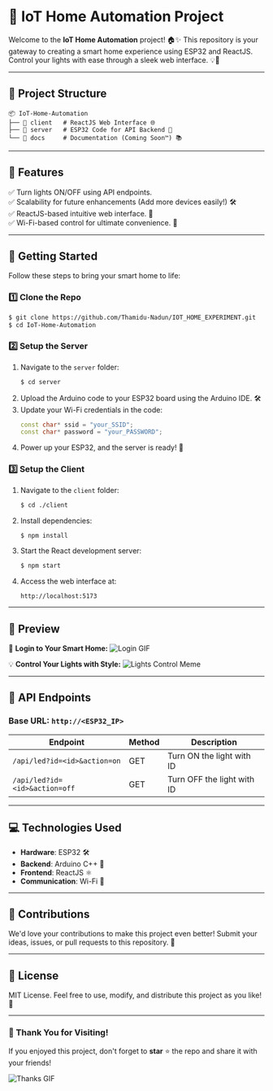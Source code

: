 # 🌟 IoT Home Automation Project

Welcome to the **IoT Home Automation** project! 🏠✨ This repository is your gateway to creating a smart home experience using ESP32 and ReactJS. Control your lights with ease through a sleek web interface. 💡🔧

---

## 🚀 Project Structure

```
📦 IoT-Home-Automation
├── 📁 client   # ReactJS Web Interface 🌐
├── 📁 server   # ESP32 Code for API Backend 🔌
└── 📁 docs     # Documentation (Coming Soon™) 📚
```

---

## 🎯 Features

✅ Turn lights ON/OFF using API endpoints.  
✅ Scalability for future enhancements (Add more devices easily!) 🛠️  
✅ ReactJS-based intuitive web interface. 🌟  
✅ Wi-Fi-based control for ultimate convenience. 📶

---

## 📖 Getting Started

Follow these steps to bring your smart home to life:

### 1️⃣ Clone the Repo
```bash
$ git clone https://github.com/Thamidu-Nadun/IOT_HOME_EXPERIMENT.git
$ cd IoT-Home-Automation
```

### 2️⃣ Setup the Server
1. Navigate to the `server` folder:
   ```bash
   $ cd server
   ```
2. Upload the Arduino code to your ESP32 board using the Arduino IDE. 🛠️
3. Update your Wi-Fi credentials in the code:
   ```cpp
   const char* ssid = "your_SSID";
   const char* password = "your_PASSWORD";
   ```
4. Power up your ESP32, and the server is ready! 🚦

### 3️⃣ Setup the Client
1. Navigate to the `client` folder:
   ```bash
   $ cd ./client
   ```
2. Install dependencies:
   ```bash
   $ npm install
   ```
3. Start the React development server:
   ```bash
   $ npm start
   ```
4. Access the web interface at:
   ```
   http://localhost:5173
   ```

---

## 📸 Preview

🚪 **Login to Your Smart Home:**
![Login GIF](https://media.giphy.com/media/3oEjI6SIIHBdRxXI40/giphy.gif)

💡 **Control Your Lights with Style:**
![Lights Control Meme](https://media.giphy.com/media/l3vR85PnGsBwu1PFK/giphy.gif)

---

## 📜 API Endpoints

### Base URL: `http://<ESP32_IP>`

| Endpoint                     | Method | Description                   |
|------------------------------|--------|-------------------------------|
| `/api/led?id=<id>&action=on` | GET    | Turn ON the light with ID     |
| `/api/led?id=<id>&action=off`| GET    | Turn OFF the light with ID    |

---

## 💻 Technologies Used

- **Hardware**: ESP32 🛠️
- **Backend**: Arduino C++ 🔌
- **Frontend**: ReactJS ⚛️
- **Communication**: Wi-Fi 📶

---

## 🤝 Contributions

We'd love your contributions to make this project even better! Submit your ideas, issues, or pull requests to this repository. 🚀

---

## 📄 License

MIT License. Feel free to use, modify, and distribute this project as you like! 📝

---

### 🎉 Thank You for Visiting!

If you enjoyed this project, don't forget to **star** ⭐ the repo and share it with your friends!

![Thanks GIF](https://media.giphy.com/media/fxsqOYnIMEefC/giphy.gif)

